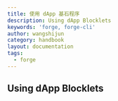 ```yaml
---
title: 使用 dApp 基石程序
description: Using dApp Blocklets
keywords: 'forge, forge-cli'
author: wangshijun
category: handbook
layout: documentation
tags:
  - forge
---
```


## Using dApp Blocklets
